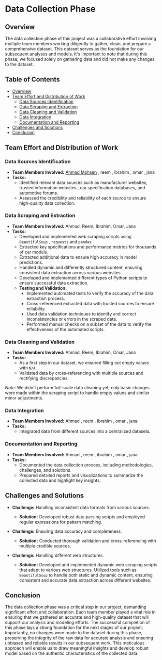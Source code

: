 # Data Collection Phase

## Overview

The data collection phase of this project was a collaborative effort involving multiple team members working diligently to gather, clean, and prepare a comprehensive dataset. This dataset serves as the foundation for our subsequent analyses and models. It's important to note that during this phase, we focused solely on gathering data and did not make any changes to the dataset.

## Table of Contents

- [Overview](#overview)
- [Team Effort and Distribution of Work](#team-effort-and-distribution-of-work)
  - [Data Sources Identification](#data-sources-identification)
  - [Data Scraping and Extraction](#data-scraping-and-extraction)
  - [Data Cleaning and Validation](#data-cleaning-and-validation)
  - [Data Integration](#data-integration)
  - [Documentation and Reporting](#documentation-and-reporting)
- [Challenges and Solutions](#challenges-and-solutions)
- [Conclusion](#conclusion)

## Team Effort and Distribution of Work

### Data Sources Identification

- **Team Members Involved:** [Ahmad Mohsen](https://github.com/Ahmed-Mohsen-2005) , reem , ibrahim , omar , jana 
- **Tasks:** 
  - Identified relevant data sources such as manufacturer websites, trusted information websites , car specification databases, and automotive forums.
  - Assessed the credibility and reliability of each source to ensure high-quality data collection.

### Data Scraping and Extraction

- **Team Members Involved:** Ahmad, Reem, Ibrahim, Omar, Jana
- **Tasks:**
  - Developed and implemented web scraping scripts using `BeautifulSoup` , `requests` and `pandas`.
  - Extracted key specifications and performance metrics for thousands of car models.
  - Extracted additional data to ensure high accuracy in model predictions.
  - Handled dynamic and differently structured content, ensuring consistent data extraction across various websites.
  - Developed and implemented different types of Python scripts to ensure successful data extraction.
  - **Testing and Validation:**
    - Implemented automated tests to verify the accuracy of the data extraction process.
    - Cross-referenced extracted data with trusted sources to ensure reliability.
    - Used data validation techniques to identify and correct inconsistencies or errors in the scraped data.
    - Performed manual checks on a subset of the data to verify the effectiveness of the automated scripts.

### Data Cleaning and Validation

- **Team Members Involved:** Ahmad, Reem, Ibrahim, Omar, Jana
- **Tasks:**
  - As a first step in our dataset, we ensured filling out empty values with `N/A`.
  - Validated data by cross-referencing with multiple sources and rectifying discrepancies.

*Note:* We didn't perform full-scale data cleaning yet; only basic changes were made within the scraping script to handle empty values and similar minor adjustments.


### Data Integration

- **Team Members Involved:** Ahmad , reem , ibrahim , omar , jana 
- **Tasks:**
  - Integrated data from different sources into a centralized datasets.

### Documentation and Reporting

- **Team Members Involved:** Ahmad , reem , ibrahim , omar , jana 
- **Tasks:**
  - Documented the data collection process, including methodologies, challenges, and solutions.
  - Prepared detailed reports and visualizations to summarize the collected data and highlight key insights.

## Challenges and Solutions

- **Challenge:** Handling inconsistent data formats from various sources.
  - **Solution:** Developed robust data parsing scripts and employed regular expressions for pattern matching.
  
- **Challenge:** Ensuring data accuracy and completeness.
  - **Solution:** Conducted thorough validation and cross-referencing with multiple credible sources.

- **Challenge:** Handling different web structures.
  - **Solution:** Developed and implemented dynamic web scraping scripts that adapt to various web structures. Utilized tools such as `BeautifulSoup` to handle both static and dynamic content, ensuring consistent and accurate data extraction across different websites.


## Conclusion

The data collection phase was a critical step in our project, demanding significant effort and collaboration. Each team member played a vital role in ensuring that we gathered an accurate and high-quality dataset that will support our analysis and modeling efforts. The successful completion of this phase lays a strong foundation for the next stages of our project. Importantly, no changes were made to the dataset during this phase, preserving the integrity of the raw data for accurate analysis and ensuring unbiased and reliable results in our subsequent work. This meticulous approach will enable us to draw meaningful insights and develop robust model based on the authentic characteristics of the collected data.


